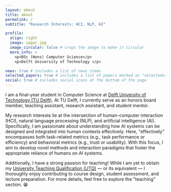 ```yaml
---
layout: about
title: about
permalink: /
subtitle: "Research Interests: HCI, NLP, AI"

profile:
  align: right
  image: sagar.jpg
  image_circular: false # crops the image to make it circular
  more_info: >
    <p>BSc (Hons) Computer Science</p>
    <p>Delft University of Technology </p>

news: true # includes a list of news items
selected_papers: true # includes a list of papers marked as "selected={true}"
social: true # includes social icons at the bottom of the page
---
```


I am a final-year student in Computer Science at [Delft University of Technology (TU Delft)](https://www.tudelft.nl/en/). At TU Delft, I currently serve as an honors board member, teaching assistant, research assistant, and student mentor.

My research interests lie at the intersection of human-computer interaction (HCI), natural language processing (NLP), and artificial intelligence (AI). Specifically, I am passionate about understanding how AI systems can be designed and integrated into human contexts effectively. Here, "effectively" encompasses both task-related metrics (e.g., task performance or efficiency) and behavioral metrics (e.g., trust or usability). With this focus, I aim to develop novel methods and interaction paradigms that foster the appropriate reliance of humans on AI systems.

Additionally, I have a strong passion for teaching! While I am yet to obtain my [University Teaching Qualification (UTQ)](https://www.tudelft.nl/teaching-support/training-events/university-teaching-qualification-utq-bko) — or its equivalent — I thoroughly enjoy contributing to course design, student assessment, and lecture preparation. For more details, feel free to explore the "teaching" section. :grin:
